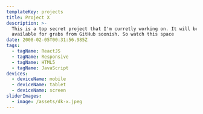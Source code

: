 ```yaml
---
templateKey: projects
title: Project X
description: >-
  This is a top secret project that I'm curretly working on. It will be
  available for grabs from GitHub soonish. So watch this space
date: 2008-02-05T00:31:56.985Z
tags:
  - tagName: ReactJS
  - tagName: Responsive
  - tagName: HTML5
  - tagName: JavaScript
devices:
  - deviceName: mobile
  - deviceName: tablet
  - deviceName: screen
sliderImages:
  - image: /assets/dk-x.jpeg
---
```

